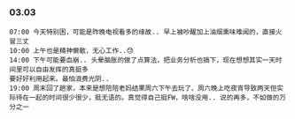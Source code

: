 
### 03.03

	07:00 今天特别困，可能是昨晚电视看多的缘故.. 早上被吵醒加上油烟熏味难闻的，直接火冒三丈
	10:00 上午也是精神懒散，无心工作..😓
	14:00 下午可能要血崩.. 头晕脑胀的做了点算法，把业务分析也搞下，现在想想其实一天时间里可以自由发挥的真挺多
	要好好利用起来。最怕浪费光阴..
	19:00 周末回了趟家，本来是想陪陪老妈结果周六下午去玩了、周六晚上吃夜宵导致两天但实际待在一起的时间很少很少，挺无语的。真觉得自己挺FW，啥啥没用.. 说的再多，不如做的万分之一